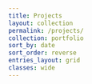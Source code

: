 ```yaml
---
title: Projects
layout: collection
permalink: /projects/
collection: portfolio
sort_by: date
sort_order: reverse
entries_layout: grid
classes: wide
---
```



